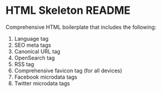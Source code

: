 # HTML Skeleton README

Comprehensive HTML boilerplate that includes the following:

1. Language tag
2. SEO meta tags
3. Canonical URL tag
4. OpenSearch tag
5. RSS tag
6. Comprehensive favicon tag (for all devices)
7. Facebook microdata tags
8. Twitter microdata tags
